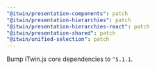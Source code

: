 ```yaml
---
"@itwin/presentation-components": patch
"@itwin/presentation-hierarchies": patch
"@itwin/presentation-hierarchies-react": patch
"@itwin/presentation-shared": patch
"@itwin/unified-selection": patch
---
```


Bump iTwin.js core dependencies to `^5.1.1`.
